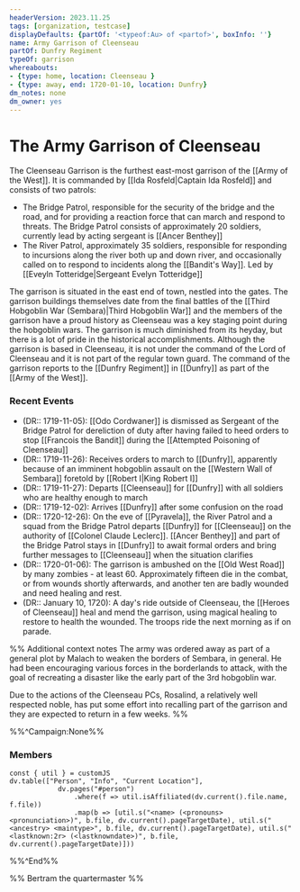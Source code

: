```yaml
---
headerVersion: 2023.11.25
tags: [organization, testcase]
displayDefaults: {partOf: '<typeof:Au> of <partof>', boxInfo: ''}
name: Army Garrison of Cleenseau
partOf: Dunfry Regiment
typeOf: garrison
whereabouts:
- {type: home, location: Cleenseau }
- {type: away, end: 1720-01-10, location: Dunfry}
dm_notes: none
dm_owner: yes
---
```

# The Army Garrison of Cleenseau

The Cleenseau Garrison is the furthest east-most garrison of the [[Army of the West]]. It is commanded by [[Ida Rosfeld|Captain Ida Rosfeld]] and consists of two patrols:

* The Bridge Patrol, responsible for the security of the bridge and the road, and for providing a reaction force that can march and respond to threats. The Bridge Patrol consists of approximately 20 soldiers, currently lead by acting sergeant is [[Ancer Benthey]]
* The River Patrol, approximately 35 soldiers, responsible for responding to incursions along the river both up and down river, and occasionally called on to respond to incidents along the [[Bandit's Way]]. Led by [[Eveyln Totteridge|Sergeant Evelyn Totteridge]]

The garrison is situated in the east end of town, nestled into the gates. The garrison buildings themselves date from the final battles of the [[Third Hobgoblin War (Sembara)|Third Hobgoblin War]] and the members of the garrison have a proud history as Cleenseau was a key staging point during the hobgoblin wars. The garrison is much diminished from its heyday, but there is a lot of pride in the historical accomplishments.  Although the garrison is based in Cleenseau, it is not under the command of the Lord of Cleenseau and it is not part of the regular town guard. The command of the garrison reports to the [[Dunfry Regiment]] in [[Dunfry]] as part of the [[Army of the West]].
### Recent Events

* (DR:: 1719-11-05): [[Odo Cordwaner]] is dismissed as Sergeant of the Bridge Patrol for dereliction of duty after having failed to heed orders to stop [[Francois the Bandit]] during the [[Attempted Poisoning of Cleenseau]]
* (DR:: 1719-11-26): Receives orders to march to [[Dunfry]], apparently because of an imminent hobgoblin assault on the [[Western Wall of Sembara]] foretold by [[Robert I|King Robert I]]
* (DR:: 1719-11-27): Departs [[Cleenseau]] for [[Dunfry]] with all soldiers who are healthy enough to march
* (DR:: 1719-12-02): Arrives [[Dunfry]] after some confusion on the road
* (DR:: 1720-12-26): On the eve of [[Pyravela]], the River Patrol and a squad from the Bridge Patrol departs [[Dunfry]] for [[Cleenseau]] on the authority of [[Colonel Claude Leclerc]]. [[Ancer Benthey]] and part of the Bridge Patrol stays in [[Dunfry]] to await formal orders and bring further messages to [[Cleenseau]] when the situation clarifies
* (DR:: 1720-01-06): The garrison is ambushed on the [[Old West Road]] by many zombies - at least 60. Approximately fifteen die in the combat, or from wounds shortly afterwards, and another ten are badly wounded and need healing and rest.
* (DR:: January 10, 1720): A day's ride outside of Cleenseau, the [[Heroes of Cleenseau]] heal and mend the garrison, using magical healing to restore to health the wounded. The troops ride the next morning as if on parade.

%% Additional context notes
The army was ordered away as part of a general plot by Malach to weaken the borders of Sembara, in general. He had been encouraging various forces in the borderlands to attack, with the goal of recreating a disaster like the early part of the 3rd hobgoblin war.

Due to the actions of the Cleenseau PCs, Rosalind, a relatively well respected noble, has put some effort into recalling part of the garrison and they are expected to return in a few weeks.
%%

%%^Campaign:None%%
### Members

```dataviewjs
const { util } = customJS
dv.table(["Person", "Info", "Current Location"], 
			dv.pages("#person")
				.where(f => util.isAffiliated(dv.current().file.name, f.file))
				.map(b => [util.s("<name> (<pronouns> <pronunciation>)", b.file, dv.current().pageTargetDate), util.s("<ancestry> <maintype>", b.file, dv.current().pageTargetDate), util.s("<lastknown:2r> (<lastknowndate>)", b.file, dv.current().pageTargetDate)]))
```
%%^End%%

%% Bertram the quartermaster %%